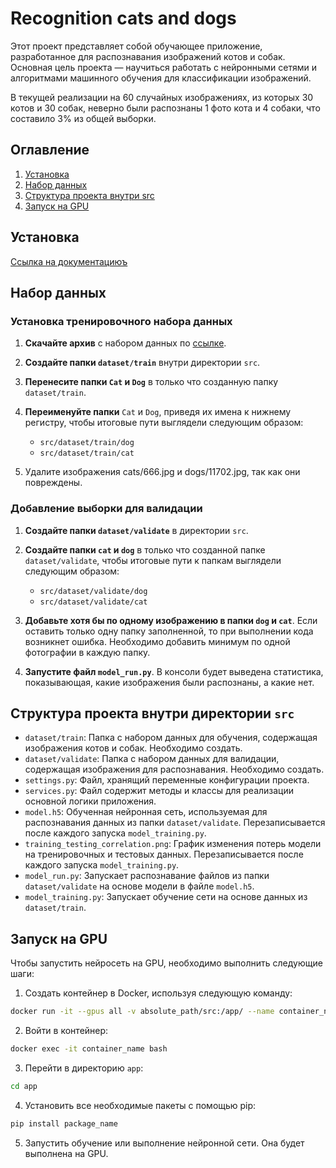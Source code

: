 # Recognition cats and dogs

Этот проект представляет собой обучающее приложение, разработанное для распознавания изображений котов и собак. Основная цель проекта — научиться работать с нейронными сетями и алгоритмами машинного обучения для классификации изображений.

В текущей реализации на 60 случайных изображениях, из которых 30 котов и 30 собак, неверно были распознаны 1 фото кота и 4 собаки, что составило 3% из общей выборки.

## Оглавление
1) [Установка](README.md#установка)
2) [Набор данных](README.md#набор-данных)
3) [Структура проекта внутри src](README.md#структура-проекта-внутри-директории-src)
4) [Запуск на GPU](README.md#запуск-на-gpu)



## Установка
[Ссылка на документациюъ](./docs/ru/index.md#установка)

## Набор данных

### Установка тренировочного набора данных

1. **Скачайте архив** с набором данных по [ссылке](https://www.microsoft.com/en-us/download/details.aspx?id=54765).

2. **Создайте папки `dataset/train`** внутри директории `src`.

3. **Перенесите папки `Cat` и `Dog`** в только что созданную папку `dataset/train`.

4. **Переименуйте папки** `Cat` и `Dog`, приведя их имена к нижнему регистру, чтобы итоговые пути выглядели следующим образом:
    - `src/dataset/train/dog`
    - `src/dataset/train/cat`
   
5. Удалите изображения cats/666.jpg и dogs/11702.jpg, так как они повреждены.

### Добавление выборки для валидации

1. **Создайте папки `dataset/validate`** в директории `src`.

2. **Создайте папки `cat` и `dog`** в только что созданной папке `dataset/validate`, чтобы итоговые пути к папкам выглядели следующим образом:
    - `src/dataset/validate/dog`
    - `src/dataset/validate/cat`

3. **Добавьте хотя бы по одному изображению в папки `dog` и `cat`**. Если оставить только одну папку заполненной, то при выполнении кода возникнет ошибка. Необходимо добавить минимум по одной фотографии в каждую папку.

4. **Запустите файл `model_run.py`**. В консоли будет выведена статистика, показывающая, какие изображения были распознаны, а какие нет.

## Структура проекта внутри директории `src`

- `dataset/train`: Папка с набором данных для обучения, содержащая изображения котов и собак. Необходимо создать.
- `dataset/validate`: Папка с набором данных для валидации, содержащая изображения для распознавания. Необходимо создать.
- `settings.py`: Файл, хранящий переменные конфигурации проекта.
- `services.py`: Файл содержит методы и классы для реализации основной логики приложения.
- `model.h5`: Обученная нейронная сеть, используемая для распознавания данных из папки `dataset/validate`. Перезаписывается после каждого запуска `model_training.py`.
- `training_testing_correlation.png`: График изменения потерь модели на тренировочных и тестовых данных. Перезаписывается после каждого запуска `model_training.py`.
- `model_run.py`: Запускает распознавание файлов из папки `dataset/validate` на основе модели в файле `model.h5`.
- `model_training.py`: Запускает обучение сети на основе данных из `dataset/train`.

## Запуск на GPU

Чтобы запустить нейросеть на GPU, необходимо выполнить следующие шаги:

1) Создать контейнер в Docker, используя следующую команду:
```bash
docker run -it --gpus all -v absolute_path/src:/app/ --name container_name tensorflow/tensorflow:latest-gpu
```

2) Войти в контейнер:
```bash
docker exec -it container_name bash
```

3) Перейти в директорию `app`:
```bash
cd app
```

4) Установить все необходимые пакеты с помощью pip:
```bash
pip install package_name
```

5) Запустить обучение или выполнение нейронной сети. Она будет выполнена на GPU.
